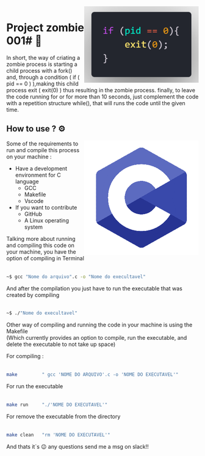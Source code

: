 <img src="../image/code.png" align="right" width="300">

# Project zombie 001# :zombie:

In short, the way of criating a zombie process is starting a child process with a fork() and, through a condition ( if ( pid == 0 ) ),making this child process exit ( exit(0) ) thus resulting in the zombie process. finally, to leave the code running for or for more than 10 seconds, just complement the code with a repetition structure while(), that will runs the code until the given time.

## How to use ? :gear:
<img src="../image/C-logo-editado.png" align="right" width="300">

Some of the requirements to run and compile this process on your machine :

* Have a development environment for C language
    * GCC
    * Makefile
    * Vscode
* If you want to contribute 
    * GitHub
    * A Linux operating system 

Talking more about running and compiling this code on your machine, you have the option of compiling in Terminal 

```bash

~$ gcc "Nome do arquivo".c -o "Nome do execultavel"

```

And after the compilation you just have to run the executable that was created by compiling

```bash

~$ ./"Nome do execultavel"

```

Other way of compiling and running the code in your machine is using the Makefile <br>
(Which currently provides an option to compile, run the executable, and delete the executable to not take up space)

For compiling :
```bash

make         " gcc 'NOME DO ARQUIVO'.c -o 'NOME DO EXECUTAVEL'" 

```
For run the executable
```bash

make run     "./'NOME DO EXECUTAVEL'"

```
For remove the executable from the directory
```bash

make clean   "rm 'NOME DO EXECUTAVEL'"

```
And thats it`s :wink: any questions send me a msg on slack!!
